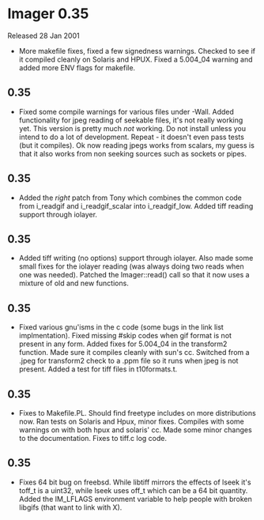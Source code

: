 # Imager 0.35

Released 28 Jan 2001

- More makefile fixes, fixed a few signedness warnings.    Checked to see if it compiled cleanly on Solaris and HPUX.  Fixed a 5.004_04 warning and added more ENV flags for makefile.

## 0.35

- Fixed some compile warnings for various files under -Wall.  Added functionality for jpeg reading of seekable files, it's not  really working yet.  This version is pretty much *not* working.  Do not install unless you intend to do a lot of development.  Repeat - it doesn't even pass tests (but it compiles).  Ok now reading  jpegs works from scalars, my guess is that it also works from non  seeking sources such as sockets or pipes.

## 0.35

- Added the *right* patch from Tony which combines  the common code from i_readgif and i_readgif_scalar into  i_readgif_low.  Added tiff reading support through iolayer.

## 0.35

- Added tiff writing (no options) support through  iolayer.  Also made some small fixes for the iolayer reading  (was always doing two reads when one was needed).  Patched the  Imager::read() call so that it now uses a mixture of old and new  functions.  

## 0.35

- Fixed various gnu'isms in the c code (some bugs in the link list  implmentation).  Fixed missing #skip codes when gif format is not  present in any form.  Added fixes for 5.004_04 in the transform2 function.  Made sure it compiles cleanly with sun's cc.  Switched from a .jpeg  for transform2 check to a .ppm file so it runs when jpeg is not   present.  Added a test for tiff files in t10formats.t.

## 0.35

- Fixes to Makefile.PL.  Should find freetype includes on more  distributions now.  Ran tests on Solaris and Hpux, minor fixes.  Compiles with some warnings on with both hpux and solaris' cc.    Made some minor changes to the documentation.  Fixes to tiff.c log  code.

## 0.35

- Fixes 64 bit bug on freebsd.  While libtiff mirrors the effects of  lseek it's toff_t is a uint32, while lseek uses off_t which can be a 64  bit quantity.  Added the IM_LFLAGS environment variable to help  people with broken libgifs (that want to link with X).